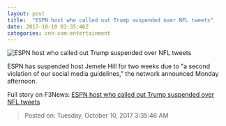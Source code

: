 ```yaml
---
layout: post
title:  "ESPN host who called out Trump suspended over NFL tweets"
date: 2017-10-10 03:35:46Z
categories: cnn-com-entertainment
---
```


![ESPN host who called out Trump suspended over NFL tweets](http://i2.cdn.turner.com/money/dam/assets/170913151124-jemele-hill-espn-780x439.jpg)

ESPN has suspended host Jemele Hill for two weeks due to "a second violation of our social media guidelines," the network announced Monday afternoon.


Full story on F3News: [ESPN host who called out Trump suspended over NFL tweets](http://www.f3nws.com/n/ezK2Y)

> Posted on: Tuesday, October 10, 2017 3:35:46 AM
